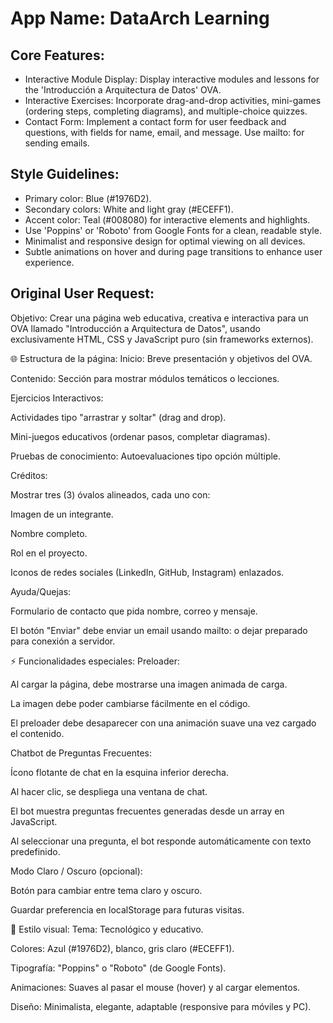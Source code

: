 # **App Name**: DataArch Learning

## Core Features:

- Interactive Module Display: Display interactive modules and lessons for the 'Introducción a Arquitectura de Datos' OVA.
- Interactive Exercises: Incorporate drag-and-drop activities, mini-games (ordering steps, completing diagrams), and multiple-choice quizzes.
- Contact Form: Implement a contact form for user feedback and questions, with fields for name, email, and message. Use mailto: for sending emails.

## Style Guidelines:

- Primary color: Blue (#1976D2).
- Secondary colors: White and light gray (#ECEFF1).
- Accent color: Teal (#008080) for interactive elements and highlights.
- Use 'Poppins' or 'Roboto' from Google Fonts for a clean, readable style.
- Minimalist and responsive design for optimal viewing on all devices.
- Subtle animations on hover and during page transitions to enhance user experience.

## Original User Request:
Objetivo: Crear una página web educativa, creativa e interactiva para un OVA llamado "Introducción a Arquitectura de Datos", usando exclusivamente HTML, CSS y JavaScript puro (sin frameworks externos).

🌐 Estructura de la página:
Inicio: Breve presentación y objetivos del OVA.

Contenido: Sección para mostrar módulos temáticos o lecciones.

Ejercicios Interactivos:

Actividades tipo "arrastrar y soltar" (drag and drop).

Mini-juegos educativos (ordenar pasos, completar diagramas).

Pruebas de conocimiento: Autoevaluaciones tipo opción múltiple.

Créditos:

Mostrar tres (3) óvalos alineados, cada uno con:

Imagen de un integrante.

Nombre completo.

Rol en el proyecto.

Iconos de redes sociales (LinkedIn, GitHub, Instagram) enlazados.

Ayuda/Quejas:

Formulario de contacto que pida nombre, correo y mensaje.

El botón "Enviar" debe enviar un email usando mailto: o dejar preparado para conexión a servidor.

⚡ Funcionalidades especiales:
Preloader:

Al cargar la página, debe mostrarse una imagen animada de carga.

La imagen debe poder cambiarse fácilmente en el código.

El preloader debe desaparecer con una animación suave una vez cargado el contenido.

Chatbot de Preguntas Frecuentes:

Ícono flotante de chat en la esquina inferior derecha.

Al hacer clic, se despliega una ventana de chat.

El bot muestra preguntas frecuentes generadas desde un array en JavaScript.

Al seleccionar una pregunta, el bot responde automáticamente con texto predefinido.

Modo Claro / Oscuro (opcional):

Botón para cambiar entre tema claro y oscuro.

Guardar preferencia en localStorage para futuras visitas.

🎨 Estilo visual:
Tema: Tecnológico y educativo.

Colores: Azul (#1976D2), blanco, gris claro (#ECEFF1).

Tipografía: "Poppins" o "Roboto" (de Google Fonts).

Animaciones: Suaves al pasar el mouse (hover) y al cargar elementos.

Diseño: Minimalista, elegante, adaptable (responsive para móviles y PC).
  